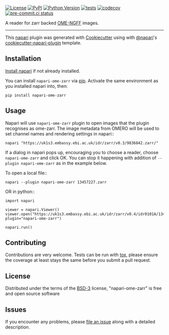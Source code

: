
[![License](https://img.shields.io/pypi/l/napari-ome-zarr.svg?color=green)](https://github.com/ome/napari-ome-zarr/raw/master/LICENSE)
[![PyPI](https://img.shields.io/pypi/v/napari-ome-zarr.svg?color=green)](https://pypi.org/project/napari-ome-zarr)
[![Python Version](https://img.shields.io/pypi/pyversions/napari-ome-zarr.svg?color=green)](https://python.org)
[![tests](https://github.com/ome/napari-ome-zarr/workflows/tests/badge.svg)](https://github.com/ome/napari-ome-zarr/actions)
[![codecov](https://codecov.io/gh/ome/napari-ome-zarr/branch/master/graph/badge.svg)](https://codecov.io/gh/ome/napari-ome-zarr)
[![pre-commit.ci status](https://results.pre-commit.ci/badge/github/ome/napari-ome-zarr/main.svg)](https://results.pre-commit.ci/latest/github/ome/napari-ome-zarr/main)


A reader for zarr backed [OME-NGFF](https://ngff.openmicroscopy.org/) images.

----------------------------------

This [napari] plugin was generated with [Cookiecutter] using with [@napari]'s [cookiecutter-napari-plugin] template.

<!--
Don't miss the full getting started guide to set up your new package:
https://github.com/napari/cookiecutter-napari-plugin#getting-started

and review the napari docs for plugin developers:
https://napari.org/docs/plugins/index.html
-->

## Installation

[Install napari] if not already installed.

You can install `napari-ome-zarr` via [pip]. Activate the same environment as you installed napari into, then:

    pip install napari-ome-zarr

## Usage

Napari will use `napari-ome-zarr` plugin to open images that the plugin recognises as ome-zarr.
The image metadata from OMERO will be used to set channel names and rendering settings
in napari::

    napari "https://uk1s3.embassy.ebi.ac.uk/idr/zarr/v0.3/9836842.zarr/"


If a dialog in napari pops up, encouraging you to choose a reader, choose ``napari-ome-zarr`` and click OK. You can stop it happening with addition of ``--plugin napari-ome-zarr`` as in the example below.

To open a local file::

    napari --plugin napari-ome-zarr 13457227.zarr

OR in python::

    import napari

    viewer = napari.Viewer()
    viewer.open("https://uk1s3.embassy.ebi.ac.uk/idr/zarr/v0.4/idr0101A/13457537.zarr", plugin="napari-ome-zarr")

    napari.run()


## Contributing

Contributions are very welcome. Tests can be run with [tox], please ensure
the coverage at least stays the same before you submit a pull request.

## License

Distributed under the terms of the [BSD-3] license,
"napari-ome-zarr" is free and open source software

## Issues

If you encounter any problems, please [file an issue] along with a detailed description.

[Install napari]: https://napari.org/stable/tutorials/fundamentals/installation.html
[napari]: https://github.com/napari/napari
[Cookiecutter]: https://github.com/audreyr/cookiecutter
[@napari]: https://github.com/napari
[MIT]: http://opensource.org/licenses/MIT
[BSD-3]: http://opensource.org/licenses/BSD-3-Clause
[GNU GPL v3.0]: http://www.gnu.org/licenses/gpl-3.0.txt
[GNU LGPL v3.0]: http://www.gnu.org/licenses/lgpl-3.0.txt
[Apache Software License 2.0]: http://www.apache.org/licenses/LICENSE-2.0
[Mozilla Public License 2.0]: https://www.mozilla.org/media/MPL/2.0/index.txt
[cookiecutter-napari-plugin]: https://github.com/napari/cookiecutter-napari-plugin
[file an issue]: https://github.com/ome/napari-ome-zarr/issues
[napari]: https://github.com/napari/napari
[tox]: https://tox.readthedocs.io/en/latest/
[pip]: https://pypi.org/project/pip/
[PyPI]: https://pypi.org/
